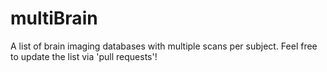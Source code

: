 # multiBrain
A list of brain imaging databases with multiple scans per subject.  Feel free to update the list via 'pull requests'!
